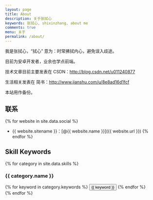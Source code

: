 ```yaml
---
layout: page
title: About
description: 关于张拭心
keywords: 张拭心, shixinzhang, about me
comments: true
menu: 关于
permalink: /about/
---
```


我是张拭心，“拭心” 意为：时常拂拭内心，避免误入歧途。

目前为安卓开发者，业余也学点前端。

技术文章目前主要发表在 CSDN：<http://blog.csdn.net/u011240877>

生活相关发表在 简书：<http://www.jianshu.com/u/8e8ad16d1fcf>

本站用作备份。

## 联系

{% for website in site.data.social %}
* {{ website.sitename }}：[@{{ website.name }}]({{ website.url }})
{% endfor %}

## Skill Keywords

{% for category in site.data.skills %}
### {{ category.name }}
<div class="btn-inline">
{% for keyword in category.keywords %}
<button class="btn btn-outline" type="button">{{ keyword }}</button>
{% endfor %}
</div>
{% endfor %}
